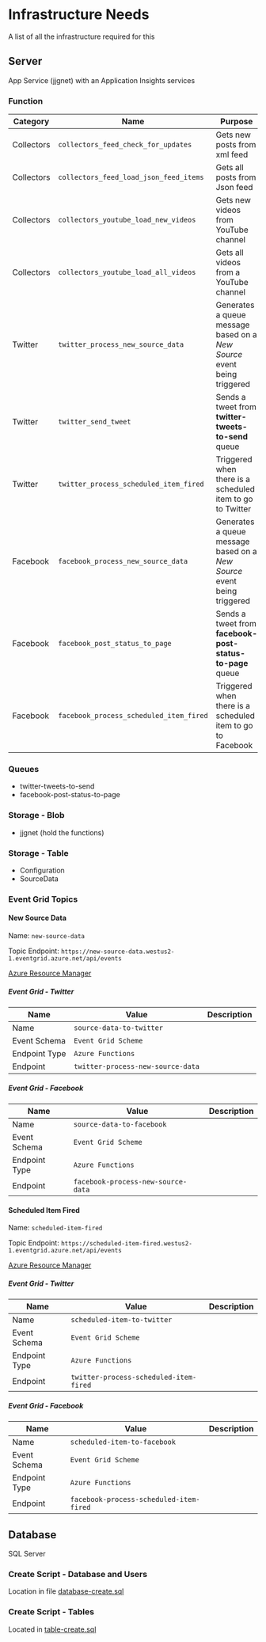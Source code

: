 # Infrastructure Needs

A list of all the infrastructure required for this

## Server

App Service (jjgnet) with an Application Insights services

### Function


| Category   | Name                                    | Purpose                                                                 | Project                                 | Class                                 |
|------------|-----------------------------------------|-------------------------------------------------------------------------|-----------------------------------------|---------------------------------------|
| Collectors | `collectors_feed_check_for_updates`     | Gets new posts from xml feed                                            | `JosephGuadagno.Broadcasting.Functions` | `Collectors.CheckFeedForUpdates`      |
| Collectors | `collectors_feed_load_json_feed_items`  | Gets all posts from Json feed                                           | `JosephGuadagno.Broadcasting.Functions` | `LoadJsonFeedItems`                   |
| Collectors | `collectors_youtube_load_new_videos`    | Gets new videos from YouTube channel                                    | `JosephGuadagno.Broadcasting.Functions` | `Collectors.YouTube.LoadNewVideos`    |
| Collectors | `collectors_youtube_load_all_videos`    | Gets all videos from a YouTube channel                                  | `JosephGuadagno.Broadcasting.Functions` | `Collectors.YouTube.LoadAllVideos`    |
| Twitter    | `twitter_process_new_source_data`       | Generates a queue message based on a *New Source* event being triggered | `JosephGuadagno.Broadcasting`           | `Twitter.ProcessNewSourceData`        |
| Twitter    | `twitter_send_tweet`                    | Sends a tweet from **twitter-tweets-to-send** queue                     | `JosephGuadagno.Broadcasting.Functions` | `Twitter.SendTweet`                   |
| Twitter    | `twitter_process_scheduled_item_fired`  | Triggered when there is a scheduled item to go to Twitter               | `JosephGuadagno.Broadcasting.Functions` | `Twitter.ProcessScheduledItemsFired`  |
| Facebook   | `facebook_process_new_source_data`      | Generates a queue message based on a *New Source* event being triggered | `JosephGuadagno.Broadcasting`           | `Facebook.ProcessNewSourceData`       |
| Facebook   | `facebook_post_status_to_page`          | Sends a tweet from **facebook-post-status-to-page** queue               | `JosephGuadagno.Broadcasting.Functions` | `Facebook.PostPageStatus`             |
| Facebook   | `facebook_process_scheduled_item_fired` | Triggered when there is a scheduled item to go to Facebook              | `JosephGuadagno.Broadcasting.Functions` | `Facebook.ProcessScheduledItemsFired` |

### Queues

* twitter-tweets-to-send
* facebook-post-status-to-page

### Storage - Blob

* jjgnet (hold the functions)

### Storage - Table

* Configuration
* SourceData

### Event Grid Topics

#### New Source Data

Name: `new-source-data`

Topic Endpoint: `https://new-source-data.westus2-1.eventgrid.azure.net/api/events`

[Azure Resource Manager](https://new-source-data.westus2-1.eventgrid.azure.net/api/events)

##### Event Grid - Twitter

| Name          | Value                             | Description |
|---------------|-----------------------------------|-------------|
| Name          | `source-data-to-twitter`          |             |
| Event Schema  | `Event Grid Scheme`               |             |
| Endpoint Type | `Azure Functions`                 |             |
| Endpoint      | `twitter-process-new-source-data` |             |

##### Event Grid - Facebook

| Name          | Value                              | Description |
|---------------|------------------------------------|-------------|
| Name          | `source-data-to-facebook`          |             |
| Event Schema  | `Event Grid Scheme`                |             |
| Endpoint Type | `Azure Functions`                  |             |
| Endpoint      | `facebook-process-new-source-data` |             |

#### Scheduled Item Fired

Name: `scheduled-item-fired`

Topic Endpoint: `https://scheduled-item-fired.westus2-1.eventgrid.azure.net/api/events`

[Azure Resource Manager](https://scheduled-item-fired.westus2-1.eventgrid.azure.net/api/events)

##### Event Grid - Twitter

| Name          | Value                                  | Description |
|---------------|----------------------------------------|-------------|
| Name          | `scheduled-item-to-twitter`            |             |
| Event Schema  | `Event Grid Scheme`                    |             |
| Endpoint Type | `Azure Functions`                      |             |
| Endpoint      | `twitter-process-scheduled-item-fired` |             |

##### Event Grid - Facebook

| Name          | Value                                   | Description |
|---------------|-----------------------------------------|-------------|
| Name          | `scheduled-item-to-facebook`            |             |
| Event Schema  | `Event Grid Scheme`                     |             |
| Endpoint Type | `Azure Functions`                       |             |
| Endpoint      | `facebook-process-scheduled-item-fired` |             |


## Database

SQL Server

### Create Script - Database and Users

Location in file [database-create.sql](scripts/database-create.sql)

### Create Script - Tables

Located in [table-create.sql](scripts/table-create.sql)